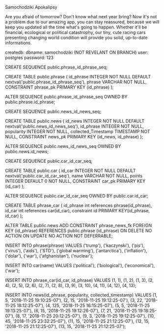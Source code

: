 
Samochodziki Apokalipsy

Are you afraid of tomorrow? Don't know what next year bring? Now it's not a problem due to our amazing app, you can stay reassured, because we will keep you updated all the time what's going to happen. Whether it'll be financial, ecological or political catastrophy, our tiny, cute racing cars presenting changing world condition will provide you solid, up-to-date informations.


createdb:
dbname: samochodziki (NOT REVELANT ON BRANCH)
user: postgres
password: 123



CREATE SEQUENCE public.phrase_id_phrase_seq;

CREATE TABLE public.phrase (
                id_phrase INTEGER NOT NULL DEFAULT nextval('public.phrase_id_phrase_seq'),
                phrase VARCHAR NOT NULL,
                CONSTRAINT phrase_pk PRIMARY KEY (id_phrase)
);


ALTER SEQUENCE public.phrase_id_phrase_seq OWNED BY public.phrase.id_phrase;

CREATE SEQUENCE public.news_id_news_seq;

CREATE TABLE public.news (
                id_news INTEGER NOT NULL DEFAULT nextval('public.news_id_news_seq'),
                id_phrase INTEGER NOT NULL,
                popularity INTEGER NOT NULL,
                collected_Timestamp TIMESTAMP NOT NULL,
                CONSTRAINT news_pk PRIMARY KEY (id_news, id_phrase)
);


ALTER SEQUENCE public.news_id_news_seq OWNED BY public.news.id_news;

CREATE SEQUENCE public.car_id_car_seq;

CREATE TABLE public.car (
                id_car INTEGER NOT NULL DEFAULT nextval('public.car_id_car_seq'),
                name VARCHAR NOT NULL,
                points INTEGER DEFAULT 0 NOT NULL,
                CONSTRAINT car_pk PRIMARY KEY (id_car)
);


ALTER SEQUENCE public.car_id_car_seq OWNED BY public.car.id_car;

CREATE TABLE phrase_car (
        id_phrase int references phrase(id_phrase),
        id_car int references car(id_car),
        constraint id PRIMARY KEY(id_phrase, id_car)
);


ALTER TABLE public.news ADD CONSTRAINT phrase_news_fk
FOREIGN KEY (id_phrase)
REFERENCES public.phrase (id_phrase)
ON DELETE NO ACTION
ON UPDATE NO ACTION
NOT DEFERRABLE;






INSERT INTO phrase(phrase) VALUES ('trump'),
('kaczynski'),
('pis'),
('virus'),
('aids'),
('STD'),
('global warming'),
('antarctica'),
('inflation'),
('dolar'),
('war'),
('afghanistan'),
('nuclear');


INSERT INTO car(name) VALUES ('political'),
('biological'),
('economical'),
('war');

INSERT INTO phrase_car(id_car, id_phrase) VALUES
(1, 1),
(1, 2),
(1, 3),
(2, 4),
(2, 5),
(2, 6),
(2, 7),
(2, 8),
(3, 9),
(3, 10),
(4, 11),
(4, 12),
(4, 13);

INSERT INTO news(id_phrase, popularity, collected_timestamp) VALUES
(1, 5, '2018-11-25 19:10:25-07'),
(2, 15, '2018-11-25 19:12:25-07'),
(3, 22, '2018-11-25 18:12:25-07'),
(4, 125, '2018-11-25 16:15:25-07'),
(5, 5, '2018-11-25 19:13:25-07'),
(6, 15, '2018-11-25 19:12:26-07'),
(7, 21, '2018-11-25 19:18:25-07'),
(8, 17, '2018-11-25 20:12:25-07'),
(9, 3, '2018-11-25 19:12:25-07'),
(10, 45, '2018-11-25 23:32:25-07'),
(11, 15, '2018-11-25 21:12:25-07'),
(12, 15, '2018-11-25 21:12:25-07'),
(13, 15, '2018-11-25 21:12:25-07');




